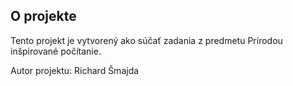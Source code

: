 O projekte
----------

Tento projekt je vytvorený ako súčať zadania z predmetu Prírodou inšpirované
počítanie.

Autor projektu: Richard Šmajda
